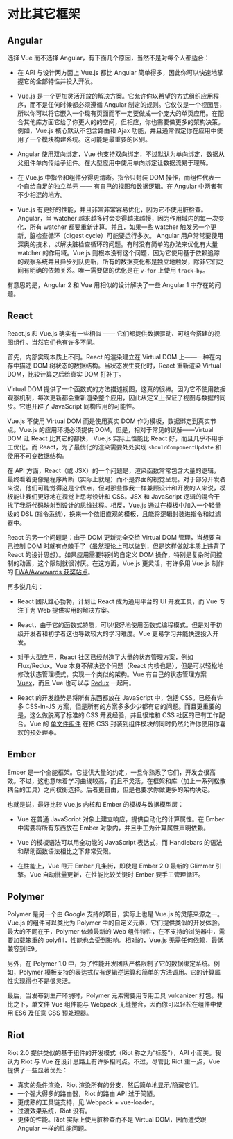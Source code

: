 # 对比其它框架

## Angular

选择 Vue 而不选择 Angular，有下面几个原因，当然不是对每个人都适合：

- 在 API 与设计两方面上 Vue.js 都比 Angular 简单得多，因此你可以快速地掌握它的全部特性并投入开发。

- Vue.js 是一个更加灵活开放的解决方案。它允许你以希望的方式组织应用程序，而不是任何时候都必须遵循 Angular 制定的规则。它仅仅是一个视图层，所以你可以将它嵌入一个现有页面而不一定要做成一个庞大的单页应用。在配合其他库方面它给了你更大的的空间，但相应，你也需要做更多的架构决策。例如，Vue.js 核心默认不包含路由和 Ajax 功能，并且通常假定你在应用中使用了一个模块构建系统。这可能是最重要的区别。

- Angular 使用双向绑定，Vue 也支持双向绑定，不过默认为单向绑定，数据从父组件单向传给子组件。在大型应用中使用单向绑定让数据流易于理解。

- 在 Vue.js 中指令和组件分得更清晰。指令只封装 DOM 操作，而组件代表一个自给自足的独立单元 —— 有自己的视图和数据逻辑。在 Angular 中两者有不少相混的地方。

- Vue.js 有更好的性能，并且非常非常容易优化，因为它不使用脏检查。Angular，当 watcher 越来越多时会变得越来越慢，因为作用域内的每一次变化，所有 watcher 都要重新计算。并且，如果一些 watcher 触发另一个更新，脏检查循环（digest cycle）可能要运行多次。 Angular 用户常常要使用深奥的技术，以解决脏检查循环的问题。有时没有简单的办法来优化有大量 watcher 的作用域。Vue.js 则根本没有这个问题，因为它使用基于依赖追踪的观察系统并且异步列队更新，所有的数据变化都是独立地触发，除非它们之间有明确的依赖关系。唯一需要做的优化是在 `v-for` 上使用 `track-by`。

有意思的是，Angular 2 和 Vue 用相似的设计解决了一些 Angular 1 中存在的问题。

## React

React.js 和 Vue.js 确实有一些相似 —— 它们都提供数据驱动、可组合搭建的视图组件。当然它们也有许多不同。

首先，内部实现本质上不同。React 的渲染建立在 Virtual DOM 上——一种在内存中描述 DOM 树状态的数据结构。当状态发生变化时，React 重新渲染 Virtual DOM，比较计算之后给真实 DOM 打补丁。

Virtual DOM 提供了一个函数式的方法描述视图，这真的很棒。因为它不使用数据观察机制，每次更新都会重新渲染整个应用，因此从定义上保证了视图与数据的同步。它也开辟了 JavaScript 同构应用的可能性。

Vue.js 不使用 Virtual DOM 而是使用真实 DOM 作为模板，数据绑定到真实节点。Vue.js 的应用环境必须提供 DOM。但是，相对于常见的误解——Virtual DOM 让 React 比其它的都快， Vue.js 实际上性能比 React 好，而且几乎不用手工优化。而 React，为了最优化的渲染需要处处实现 `shouldComponentUpdate` 和使用不可变数据结构。

在 API 方面，React（或 JSX）的一个问题是，渲染函数常常包含大量的逻辑，最终看着更像是程序片断（实际上就是）而不是界面的视觉呈现。对于部分开发者来说，他们可能觉得这是个优点，但对那些像我一样兼顾设计和开发的人来说，模板能让我们更好地在视觉上思考设计和 CSS。JSX 和 JavaScript 逻辑的混合干扰了我将代码映射到设计的思维过程。相反，Vue.js 通过在模板中加入一个轻量级的 DSL (指令系统)，换来一个依旧直观的模板，且能将逻辑封装进指令和过滤器中。

React 的另一个问题是：由于 DOM 更新完全交给 Virtual DOM 管理，当想要自己控制 DOM 时就有点棘手了（虽然理论上可以做到，但是这样做就本质上违背了 React 的设计思想）。如果应用需要特别的自定义 DOM 操作，特别是复杂时间控制的动画，这个限制就很讨厌。在这方面，Vue.js 更灵活，有许多用 Vue.js 制作的 [FWA/Awwwards 获奖站点](https://github.com/vuejs/awesome-vue#interactive-experiences)。

再多说几句：

- React 团队雄心勃勃，计划让 React 成为通用平台的 UI 开发工具，而 Vue 专注于为 Web 提供实用的解决方案。

- React，由于它的函数式特质，可以很好地使用函数式编程模式。但是对于初级开发者和初学者这也导致较大的学习难度。Vue 更易学习并能快速投入开发。

- 对于大型应用，React 社区已经创造了大量的状态管理方案，例如 Flux/Redux。Vue 本身不解决这个问题（React 内核也是），但是可以轻松地修改状态管理模式，实现一个类似的架构。Vue 有自己的状态管理方案 [Vuex](https://github.com/vuejs/vuex)，而且 Vue 也可以与 [Redux](https://github.com/egoist/revue) 一起用。

- React 的开发趋势是将所有东西都放在 JavaScript 中，包括 CSS。已经有许多 CSS-in-JS 方案，但是所有的方案多多少少都有它的问题。而且更重要的是，这么做脱离了标准的 CSS 开发经验，并且很难和 CSS 社区的已有工作配合。Vue 的 [单文件组件](/guide/application.html#单文件组件) 在把 CSS 封装到组件模块的同时仍然允许你使用你喜欢的预处理器。

## Ember

Ember 是一个全能框架。它提供大量的约定，一旦你熟悉了它们，开发会很高效。不过，这也意味着学习曲线较高，而且不灵活。在框架和库（加上一系列松散耦合的工具）之间权衡选择。后者更自由，但是也要求你做更多的架构决定。

也就是说，最好比较 Vue.js 内核和 Ember 的模板与数据模型层：

- Vue 在普通 JavaScript 对象上建立响应，提供自动化的计算属性。在 Ember 中需要将所有东西放在 Ember 对象内，并且手工为计算属性声明依赖。

- Vue 的模板语法可以用全功能的 JavaScript 表达式，而 Handlebars 的语法和帮助函数语法相比之下非常受限。

- 在性能上，Vue 甩开 Ember 几条街，即使是 Ember 2.0 最新的 Glimmer 引擎。Vue 自动批量更新，在性能比较关键时 Ember 要手工管理循环。

## Polymer

Polymer 是另一个由 Google 支持的项目，实际上也是 Vue.js 的灵感来源之一。Vue.js 的组件可以类比为 Polymer 中的自定义元素，它们提供类似的开发体验。最大的不同在于，Polymer 依赖最新的 Web 组件特性，在不支持的浏览器中，需要加载笨重的 polyfill，性能也会受到影响。相对的，Vue.js 无需任何依赖，最低兼容到IE9。

另外，在 Polymer 1.0 中，为了性能开发团队严格限制了它的数据绑定系统。例如，Polymer 模板支持的表达式仅有逻辑逆运算和简单的方法调用。它的计算属性实现得也不是很灵活。

最后，当发布到生产环境时，Polymer 元素需要用专用工具 vulcanizer 打包。相比之下，单文件 Vue 组件能与 Webpack 无缝整合，因而你可以轻松在组件中使用 ES6 及任意 CSS 预处理器。

## Riot

Riot 2.0 提供类似的基于组件的开发模式（Riot 称之为“标签”），API 小而美。我认为 Riot 与 Vue 在设计思路上有许多相同点。不过，尽管比 Riot 重一点，Vue 提供了一些显著优处：

- 真实的条件渲染，Riot 渲染所有的分支，然后简单地显示/隐藏它们。
- 一个强大得多的路由器，Riot 的路由 API 过于简陋。
- 更成熟的工具链支持，见 Webpack + vue-loader。
- 过渡效果系统，Riot 没有。
- 更佳的性能。Riot 实际上使用脏检查而不是 Virtual DOM，因而遭受跟 Angular 一样的性能问题。
